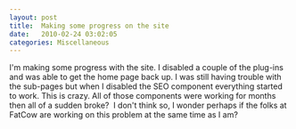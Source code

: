 ```yaml
---
layout: post
title:  Making some progress on the site
date:   2010-02-24 03:02:05
categories: Miscellaneous
---
```

I'm making some progress with the site. I disabled a couple of the plug-ins and was able to get the home page back up. I was still having trouble with the sub-pages but when I disabled the SEO component everything started to work. This is crazy. All of those components were working for months then all of a sudden broke?  I don't think so, I wonder perhaps if the folks at FatCow are working on this problem at the same time as I am?